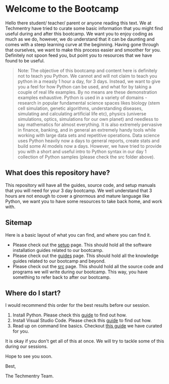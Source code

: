# Welcome to the Bootcamp

Hello there student/ teacher/ parent or anyone reading this text. We at Techmentry have tried to curate some basic information that you might find useful during and after this bootcamp. We want you to enjoy coding as much as we do,
however, we do understand that it can be daunting and comes with a steep learning curve at the beginning. Having gone through that ourselves, we want to make this process easier and smoother for you. Definitely not spoon feed you,
but point you to resources that we have found to be useful.

> Note: The objective of this bootcamp and content here is definitely not to teach you Python. We cannot and will not claim to teach you python in a measly 1 hour a day, for 3 days. Instead, we want to give you a feel
> for how Python can be used, and what for by taking a couple of real life examples. By no means are these demonstration examples exhaustive. Python is used in a variety of domains - research in popular fundamental science spaces likes biology (stem cell simulation, genetic algorithms, understanding diseases, simulating and calculating artificial life etc), physics (universe simulations, optics, simulations for our own planet) and needless to say mathematics for almost everything.
> It is also extremely pervasive in finance, banking, and in general an extremely handy tools while working with large data sets and repetitive operations.
> Data science uses Python heavily now a days to general reports, create stats and build some AI models now a days.
> However, we have tried to provide you with a short and useful intro to Python syntax in our day 1 collection of Python samples (please check the src folder above).

## What does this repository have?

This repository will have all the guides, source code, and setup manuals that you will need for your 3 day bootcamp. We well understand that 3 hours are not enough to cover a ginormous and mature language like Python, we want
you to have some resources to take back home, and work with.

## Sitemap

Here is a basic layout of what you can find, and where you can find it.

* Please check out the [setup](/setup) page. This should hold all the software installation guides related to our bootcamp.
* Please check out the [guides](/guides) page. This should hold all the knowledge guides related to our bootcamp and beyond.
* Please check out the [src](/src) page. This should hold all the source code and programs we will write during our bootcamp. This way, you have something to refer back to after our bootcamp.

## Where do I start?

I would recommend this order for the best results before our session.

1. Install Python. Please check this [guide](setup/python-setup.md) to find out how.
2. Install Visual Studio Code. Please check this [guide](setup/vscode-setup.md) to find out how.
3. Read up on command line basics. Checkout [this guide](guides/command-line-interface.md) we have curated for you.

It is okay if you don't get all of this at once. We will try to tackle some of this during our sessions.

Hope to see you soon.

Best,

The Techmentry Team.
